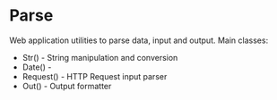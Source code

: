 # Parse

Web application utilities to parse data, input and output. Main classes:

- Str() - String manipulation and conversion
- Date() -
- Request() - HTTP Request input parser
- Out() - Output formatter
